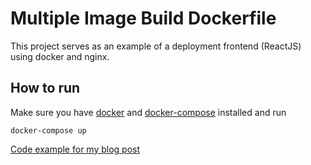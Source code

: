 # Multiple Image Build Dockerfile

This project serves as an example of a deployment frontend (ReactJS) using docker and nginx.

## How to run

Make sure you have [docker](https://docs.docker.com/install/) and [docker-compose](https://docs.docker.com/compose/install/) installed and run

```shell
docker-compose up
```

[Code example for my blog post](http://felipelinsmachado.com/multiple-image-build-dockerfile/)